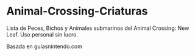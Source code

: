 # Animal-Crossing-Criaturas
 
Lista de Peces, Bichos y Animales submarinos del Animal Crossing: New Leaf.
Uso personal sin lucro.

Basada en guíasnintendo.com
